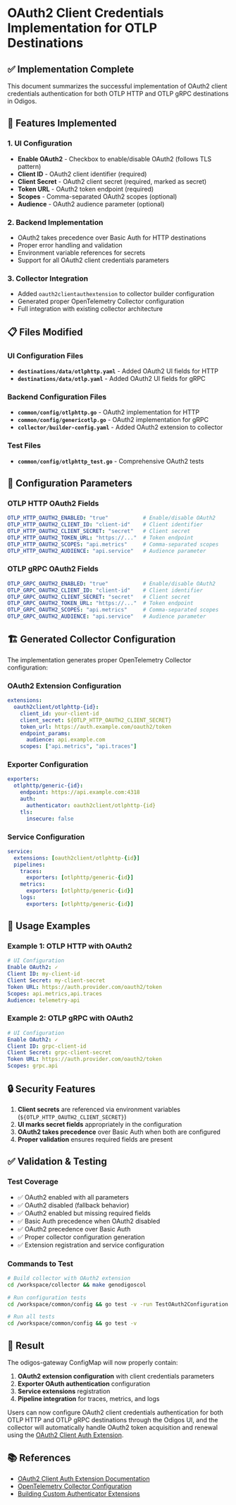 # OAuth2 Client Credentials Implementation for OTLP Destinations

## ✅ Implementation Complete

This document summarizes the successful implementation of OAuth2 client credentials authentication for both OTLP HTTP and OTLP gRPC destinations in Odigos.

## 🎯 Features Implemented

### 1. **UI Configuration**
- **Enable OAuth2** - Checkbox to enable/disable OAuth2 (follows TLS pattern)
- **Client ID** - OAuth2 client identifier (required)
- **Client Secret** - OAuth2 client secret (required, marked as secret)
- **Token URL** - OAuth2 token endpoint (required)
- **Scopes** - Comma-separated OAuth2 scopes (optional)
- **Audience** - OAuth2 audience parameter (optional)

### 2. **Backend Implementation**
- OAuth2 takes precedence over Basic Auth for HTTP destinations
- Proper error handling and validation
- Environment variable references for secrets
- Support for all OAuth2 client credentials parameters

### 3. **Collector Integration**
- Added `oauth2clientauthextension` to collector builder configuration
- Generated proper OpenTelemetry Collector configuration
- Full integration with existing collector architecture

## 📋 Files Modified

### UI Configuration Files
- **`destinations/data/otlphttp.yaml`** - Added OAuth2 UI fields for HTTP
- **`destinations/data/otlp.yaml`** - Added OAuth2 UI fields for gRPC

### Backend Configuration Files
- **`common/config/otlphttp.go`** - OAuth2 implementation for HTTP
- **`common/config/genericotlp.go`** - OAuth2 implementation for gRPC
- **`collector/builder-config.yaml`** - Added OAuth2 extension to collector

### Test Files
- **`common/config/otlphttp_test.go`** - Comprehensive OAuth2 tests

## 🔧 Configuration Parameters

### OTLP HTTP OAuth2 Fields
```yaml
OTLP_HTTP_OAUTH2_ENABLED: "true"           # Enable/disable OAuth2
OTLP_HTTP_OAUTH2_CLIENT_ID: "client-id"    # Client identifier
OTLP_HTTP_OAUTH2_CLIENT_SECRET: "secret"   # Client secret
OTLP_HTTP_OAUTH2_TOKEN_URL: "https://..."  # Token endpoint
OTLP_HTTP_OAUTH2_SCOPES: "api.metrics"     # Comma-separated scopes
OTLP_HTTP_OAUTH2_AUDIENCE: "api.service"   # Audience parameter
```

### OTLP gRPC OAuth2 Fields
```yaml
OTLP_GRPC_OAUTH2_ENABLED: "true"           # Enable/disable OAuth2
OTLP_GRPC_OAUTH2_CLIENT_ID: "client-id"    # Client identifier
OTLP_GRPC_OAUTH2_CLIENT_SECRET: "secret"   # Client secret
OTLP_GRPC_OAUTH2_TOKEN_URL: "https://..."  # Token endpoint
OTLP_GRPC_OAUTH2_SCOPES: "api.metrics"     # Comma-separated scopes
OTLP_GRPC_OAUTH2_AUDIENCE: "api.service"   # Audience parameter
```

## 🏗️ Generated Collector Configuration

The implementation generates proper OpenTelemetry Collector configuration:

### OAuth2 Extension Configuration
```yaml
extensions:
  oauth2client/otlphttp-{id}:
    client_id: your-client-id
    client_secret: ${OTLP_HTTP_OAUTH2_CLIENT_SECRET}
    token_url: https://auth.example.com/oauth2/token
    endpoint_params:
      audience: api.example.com
    scopes: ["api.metrics", "api.traces"]
```

### Exporter Configuration
```yaml
exporters:
  otlphttp/generic-{id}:
    endpoint: https://api.example.com:4318
    auth:
      authenticator: oauth2client/otlphttp-{id}
    tls:
      insecure: false
```

### Service Configuration
```yaml
service:
  extensions: [oauth2client/otlphttp-{id}]
  pipelines:
    traces:
      exporters: [otlphttp/generic-{id}]
    metrics:
      exporters: [otlphttp/generic-{id}]
    logs:
      exporters: [otlphttp/generic-{id}]
```

## 🚀 Usage Examples

### Example 1: OTLP HTTP with OAuth2
```yaml
# UI Configuration
Enable OAuth2: ✓
Client ID: my-client-id
Client Secret: my-client-secret
Token URL: https://auth.provider.com/oauth2/token
Scopes: api.metrics,api.traces
Audience: telemetry-api
```

### Example 2: OTLP gRPC with OAuth2
```yaml
# UI Configuration
Enable OAuth2: ✓
Client ID: grpc-client-id
Client Secret: grpc-client-secret
Token URL: https://auth.provider.com/oauth2/token
Scopes: grpc.api
```

## 🔒 Security Features

1. **Client secrets** are referenced via environment variables (`${OTLP_HTTP_OAUTH2_CLIENT_SECRET}`)
2. **UI marks secret fields** appropriately in the configuration
3. **OAuth2 takes precedence** over Basic Auth when both are configured
4. **Proper validation** ensures required fields are present

## ✅ Validation & Testing

### Test Coverage
- ✅ OAuth2 enabled with all parameters
- ✅ OAuth2 disabled (fallback behavior)
- ✅ OAuth2 enabled but missing required fields
- ✅ Basic Auth precedence when OAuth2 disabled
- ✅ OAuth2 precedence over Basic Auth
- ✅ Proper collector configuration generation
- ✅ Extension registration and service configuration

### Commands to Test
```bash
# Build collector with OAuth2 extension
cd /workspace/collector && make genodigoscol

# Run configuration tests
cd /workspace/common/config && go test -v -run TestOAuth2Configuration

# Run all tests
cd /workspace/common/config && go test -v
```

## 🎉 Result

The odigos-gateway ConfigMap will now properly contain:
1. **OAuth2 extension configuration** with client credentials parameters
2. **Exporter OAuth authentication** configuration
3. **Service extensions** registration
4. **Pipeline integration** for traces, metrics, and logs

Users can now configure OAuth2 client credentials authentication for both OTLP HTTP and OTLP gRPC destinations through the Odigos UI, and the collector will automatically handle OAuth2 token acquisition and renewal using the [OAuth2 Client Auth Extension](https://github.com/open-telemetry/opentelemetry-collector-contrib/blob/main/extension/oauth2clientauthextension/README.md).

## 📚 References

- [OAuth2 Client Auth Extension Documentation](https://github.com/open-telemetry/opentelemetry-collector-contrib/blob/main/extension/oauth2clientauthextension/README.md)
- [OpenTelemetry Collector Configuration](https://opentelemetry.io/docs/collector/configuration/)
- [Building Custom Authenticator Extensions](https://opentelemetry.io/docs/collector/custom-auth/)